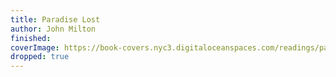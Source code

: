 ```yaml
---
title: Paradise Lost
author: John Milton
finished: 
coverImage: https://book-covers.nyc3.digitaloceanspaces.com/readings/paradise-lost-01.jpg
dropped: true
---
```


